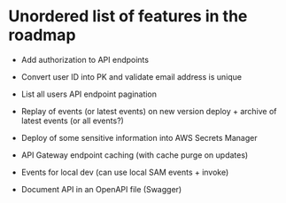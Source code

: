 # Unordered list of features in the roadmap

-   Add authorization to API endpoints
-   Convert user ID into PK and validate email address is unique

-   List all users API endpoint pagination
-   Replay of events (or latest events) on new version deploy + archive of latest events (or all events?)
-   Deploy of some sensitive information into AWS Secrets Manager
-   API Gateway endpoint caching (with cache purge on updates)
-   Events for local dev (can use local SAM events + invoke)
-   Document API in an OpenAPI file (Swagger)
